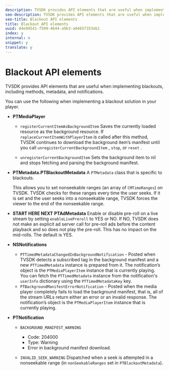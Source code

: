 ```yaml
---
description: TVSDK provides API elements that are useful when implementing blackouts, including methods, metadata, and notifications.
seo-description: TVSDK provides API elements that are useful when implementing blackouts, including methods, metadata, and notifications.
seo-title: Blackout API elements
title: Blackout API elements
uuid: d4e94541-f509-4644-a9b3-a0465f353eb1
index: y
internal: n
snippet: y
translate: y
---
```


# Blackout API elements

TVSDK provides API elements that are useful when implementing blackouts, including methods, metadata, and notifications.

You can use the following when implementing a blackout solution in your player. 
* **PTMediaPlayer** 
    * `registerCurrentItemAsBackgroundItem` Saves the currently loaded resource as the background resource. If `replaceCurrentItemWithPlayerItem` is called after this method, TVSDK continues to download the background item’s manifest until you call `unregisterCurrentBackgroundItem` , `stop`, or `reset` . 
    
    * `unregisterCurrentBackgroundItem` Sets the background item to nil and stops fetching and parsing the background manifest. 
    
    
    

* **PTMetadata.PTBlackoutMetadata** A `PTMetadata` class that is specific to blackouts. 

  This allows you to set nonseekable ranges (an array of `CMTimeRanges`) on TVSDK. TVSDK checks for these ranges every time the user seeks. If it is set and the user seeks into a nonseekable range, TVSDK forces the viewer to the end of the nonseekable range. 

* **START HERE NEXT** **PTAdMetadata** Enable or disable pre-roll on a live stream by setting `enableLivePreroll` to YES or NO. If NO, TVSDK does not make an explicit ad server call for pre-roll ads before the content playback and so does not play the pre-roll. This has no impact on the mid-rolls. The default is YES. 

* **NSNotifications** 
    * `PTTimedMetadataChangedInBackgroundNotification` - Posted when TVSDK detects a subscribed tag in the background manifest and a new `PTTimedMetadata` instance is prepared from it. The notification’s object is the `PTMediaPlayerItem` instance that is currently playing. You can fetch the `PTTimedMetadata` instance from the notification's `userInfo` dictionary using the `PTTimedMetadataKey` key.    
    * `PTBackgroundManifestErrorNotification` - Posted when the media player completely fails to load the background manifest, that is, all of the stream URLs return either an error or an invalid response. The notification’s object is the `PTMediaPlayerItem` instance that is currently playing.    
    
    

* **PTNotification** 
    * `BACKGROUND_MANIFEST_WARNING`     
        * Code: 204000        
        * Type: Warning        
        * Error in background manifest download.        
        
        
    
    * `INVALID_SEEK_WARNING` Dispatched when a seek is attempted in a nonseekable range (in `nonSeekableRanges` set in `PTBlackoutMetadata`). 
    
    
    





